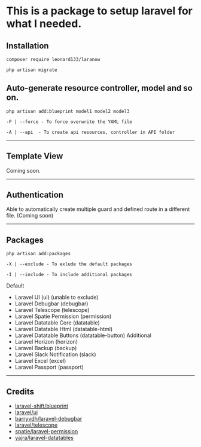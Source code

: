 # This is a package to setup laravel for what I needed.

## Installation
`composer require leonard133/laranow`

`php artisan migrate`

## Auto-generate resource controller, model and so on.
`php artisan add:blueprint model1 model2 model3`

`-F | --force - To force overwrite the YAML file`

`-A | --api  - To create api resources, controller in API folder`

---

## Template View
Coming soon.

---

## Authentication
Able to automatically create multiple guard and defined route in a different file. (Coming soon)

---

## Packages

`php artisan add:packages`

`-X | --exclude - To exlude the default packages`

`-I | --include - To include additional packages`

Default
- Laravel UI (ui) (unable to exclude)
- Laravel Debugbar (debugbar)
- Laravel Telescope (telescope)
- Laravel Spatie Permission (permission)
- Laravel Datatable Core (datatable)
- Laravel Datatable Html (datatable-html)
- Laravel Datatable Buttons (datatable-button)
Additional
- Laravel Horizon (horizon)
- Laravel Backup (backup)
- Laravel Slack Notification (slack)
- Laravel Excel (excel)
- Laravel Passport (passport)

---

## Credits
- [laravel-shift/blueprint](https://github.com/laravel-shift/blueprint)
- [laravel/ui](https://github.com/laravel/ui)
- [barryvdh/laravel-debugbar](https://github.com/barryvdh/laravel-debugbar)
- [laravel/telescope](https://github.com/laravel/telescope)
- [spatie/laravel-permission](https://github.com/spatie/laravel-permission)
- [yajra/laravel-datatables](https://github.com/yajra/laravel-datatables)
